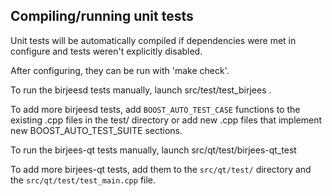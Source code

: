 Compiling/running unit tests
------------------------------------

Unit tests will be automatically compiled if dependencies were met in configure
and tests weren't explicitly disabled.

After configuring, they can be run with 'make check'.

To run the birjeesd tests manually, launch src/test/test_birjees .

To add more birjeesd tests, add `BOOST_AUTO_TEST_CASE` functions to the existing
.cpp files in the test/ directory or add new .cpp files that
implement new BOOST_AUTO_TEST_SUITE sections.

To run the birjees-qt tests manually, launch src/qt/test/birjees-qt_test

To add more birjees-qt tests, add them to the `src/qt/test/` directory and
the `src/qt/test/test_main.cpp` file.
